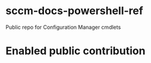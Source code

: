 # sccm-docs-powershell-ref
Public repo for Configuration Manager cmdlets

# Enabled public contribution